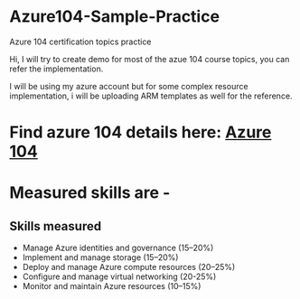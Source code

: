 # Azure104-Sample-Practice
Azure 104 certification topics practice

Hi, I will try to create demo for most of the azue 104 course topics, you can refer the implementation.

I will be using my azure account but for some complex resource implementation, i will be uploading ARM templates as well for the reference.

# Find azure 104 details here: <a href="https://learn.microsoft.com/en-us/certifications/exams/az-104">Azure 104</a>

# Measured skills are - 
  <div class="section is-small is-uniform padding-top-sm padding-top-xxs-tablet">
		<h2 class="title is-3 margin-top-lg">Skills measured</h2>
	<div class="margin-top-xxs content">
		<ul class="margin-xs">				 
				<li class="font-size-sm">
					Manage Azure identities and governance (15–20%)
				</li>
				<li class="font-size-sm">
					Implement and manage storage (15–20%)
				</li>
				<li class="font-size-sm">
					Deploy and manage Azure compute resources (20–25%)
				</li>
				<li class="font-size-sm">
					Configure and manage virtual networking (20-25%)
				</li>
				<li class="font-size-sm">
					Monitor and maintain Azure resources (10–15%)
				</li>
		</ul>
	</div>
 
